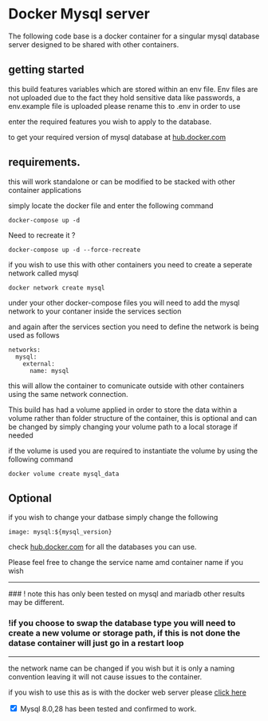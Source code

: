 # Docker Mysql server

The following code base is a docker container for a singular mysql database server designed to be shared with other containers.

## getting started

this build features variables which are stored within an env file. Env files are not uploaded due to the fact they hold sensitive data like passwords, a env.example file is uploaded please rename this to .env in order to use

enter the required features you wish to apply to the database.

to get your required version of mysql database at  <a href="hub.docker.com" target="_new">hub.docker.com</a>  


## requirements.

this will work standalone or can be modified to be stacked with other container applications

simply locate the docker file and enter the following command
```
docker-compose up -d
```

Need to recreate it ?

```
docker-compose up -d --force-recreate
```

if you wish to use this with other containers you need to create a seperate network called mysql

```
docker network create mysql
```

under your other docker-compose files you will need to add the mysql network to your contaner inside the services section

and again 
after the services section you need to define the network is being used as follows

```
networks:
  mysql: 
    external:
      name: mysql
```

this will allow the container to comunicate outside with other containers using the same network connection.

This build has had a volume applied in order to store the data within a volume rather than folder structure of the container, this is optional and can be changed  by simply changing your volume path to a local storage if needed

if the volume is used you are required to instantiate the volume by using the following command

```
docker volume create mysql_data
```

## Optional

if you wish to change your datbase simply change the following

```
image: mysql:${mysql_version}
```

check <a href="hub.docker.com" target="_new">hub.docker.com</a> for all the databases you can use.

Please feel free to change the service name amd container name if you wish

<hr>
### ! note this has only been tested on mysql and mariadb other results may be different.

### !if you choose to swap the database type you will need to create a new volume or storage path, if this is not done the datase container will just go in a restart loop

<hr>

the network name can be changed if you wish but it is only a naming convention leaving it will not cause issues to the container.


if you wish to use this as is with the docker web server please <a href="http://github.com/Dealta-Complex/Docker-web" target="_new">click here</a>


<input type="checkbox" checked/> Mysql 8.0,28 has been tested and confirmed to work.